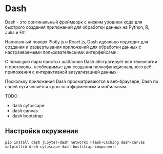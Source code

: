 # Dash
Dash - это оригинальный фреймворк с низким уровнем кода для быстрого создания приложений для обработки данных на Python, R, Julia и F#.

Написанный поверх Plotly.js и React.js, Dash идеально подходит для создания и развертывания приложений для обработки данных с настраиваемыми пользовательскими интерфейсами.

С помощью пары простых шаблонов Dash абстрагирует все технологии и протоколы, необходимые для создания полнофункционального веб-приложения с интерактивной визуализацией данных.

Поскольку приложения Dash просматриваются в веб-браузере, Dash по своей сути является кроссплатформенным и мобильным.

TODO:
- dash cytoscape
- dash canvas
- dash bootstrap

## Настройка окружения
```
pip install dash jupyter-dash networkx Flask-Caching dash-canvas matplotlib dash-cytoscape dash-bootstrap-components
```
